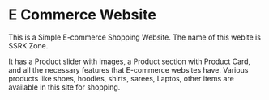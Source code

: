 # E Commerce Website
This is a Simple E-commerce Shopping Website. The name of this webite is SSRK Zone. 

It has a Product slider with images, a Product section with Product Card, and all the necessary features that E-commerce websites have.
Various products like shoes, hoodies, shirts, sarees, Laptos, other items are available in this site for shopping.
